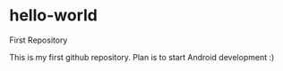 # hello-world
First Repository

This is my first github repository. Plan is to start Android development :)
